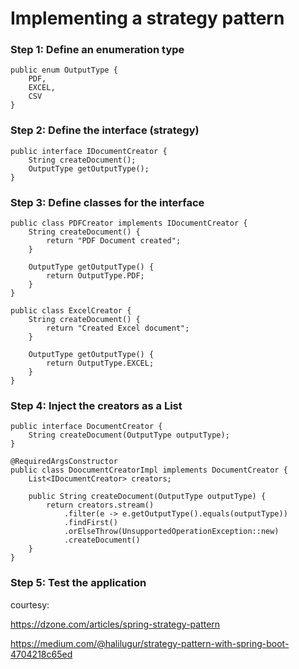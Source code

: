 # Implementing a strategy pattern

### Step 1: Define an enumeration type
```
public enum OutputType {
    PDF,
    EXCEL,
    CSV
}
```

### Step 2: Define the interface (strategy)
```
public interface IDocumentCreator {
    String createDocument();
    OutputType getOutputType();
}
```

### Step 3: Define classes for the interface
```
public class PDFCreator implements IDocumentCreator {
    String createDocument() {
        return "PDF Document created";
    }
    
    OutputType getOutputType() {
        return OutputType.PDF;
    } 
}

public class ExcelCreator {
    String createDocument() {
        return "Created Excel document";
    }
    
    OutputType getOutputType() {
        return OutputType.EXCEL;
    }
}
```

### Step 4: Inject the creators as a List
```
public interface DocumentCreator {
    String createDocument(OutputType outputType);    
}

@RequiredArgsConstructor
public class DoocumentCreatorImpl implements DocumentCreator {
    List<IDocumentCreator> creators;
    
    public String createDocument(OutputType outputType) {
        return creators.stream()
            .filter(e -> e.getOutputType().equals(outputType))
            .findFirst()
            .orElseThrow(UnsupportedOperationException::new)
            .createDocument()
    }
}

```

### Step 5: Test the application

courtesy: 

https://dzone.com/articles/spring-strategy-pattern

https://medium.com/@halilugur/strategy-pattern-with-spring-boot-4704218c65ed